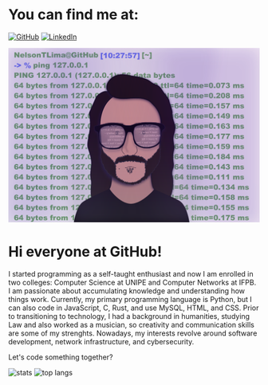 # You can find me at:

[![GitHub](https://img.shields.io/badge/GitHub-100000?style=for-the-badge&logo=github&logoColor=white)](https://github.com/NelsonTLima)
[![LinkedIn](https://img.shields.io/badge/LinkedIn-0077B5?style=for-the-badge&logo=linkedin&logoColor=white)](https://www.linkedin.com/in/nelsontlima/)

<div align="center">
    <img src="/assets/art.png" width="600px">
</div>

# Hi everyone at GitHub!

I started programming as a self-taught enthusiast and now I am enrolled in two colleges: Computer Science at UNIPE and Computer Networks at IFPB. I am passionate about accumulating knowledge and understanding how things work. Currently, my primary programming language is Python, but I can also code in JavaScript, C, Rust, and use MySQL, HTML, and CSS. Prior to transitioning to technology, I had a background in humanities, studying Law and also worked as a musician, so creativity and communication skills are some of my strenghts. Nowadays, my interests revolve around software development, network infrastructure, and cybersecurity.

Let's code something together?

![stats](https://github-readme-stats.vercel.app/api/?username=NelsonTLima&show_icons=true&theme=radical)
![top langs](https://github-readme-stats.vercel.app/api/top-langs/?username=NelsonTLima&langs_count=10&layout=compact&show_icons=true&theme=radical)
